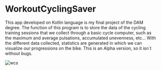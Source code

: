 # WorkoutCyclingSaver

This app developed on Kotlin language is my final project of the DAM degree. The function of this program is to store the data of the cycling training sessions that we collect through a basic cycle computer, such as the maximum and average pulsations, accumulated unevenness, etc...
With the different data collected, statistics are generated in which we can visualize our progressions on the bike.
This is an Alpha version, so it isn´t without bugs. 

![wcs](https://user-images.githubusercontent.com/81329891/122779015-cae34800-d2ad-11eb-9a12-bd1aea2a57bb.jpg)
